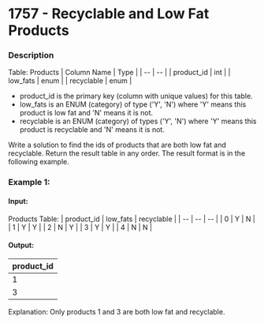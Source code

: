 # 1757 - Recyclable and Low Fat Products

### Description

Table: Products
| Column Name | Type |
| -- | -- |
| product_id | int |
| low_fats | enum |
| recyclable | enum |
-  product_id is the primary key (column with unique values) for this table.
- low_fats is an ENUM (category) of type ('Y', 'N') where 'Y' means this product is low fat and 'N' means it is not.
- recyclable is an ENUM (category) of types ('Y', 'N') where 'Y' means this product is recyclable and 'N' means it is not.

Write a solution to find the ids of products that are both low fat and recyclable.
Return the result table in any order.
The result format is in the following example.


### Example 1:

#### Input:
Products Table: 
| product_id | low_fats | recyclable |
| -- | -- | -- |
| 0 | Y | N |
| 1 | Y | Y |
| 2 | N | Y |
| 3 | Y | Y |
| 4 | N | N | 

#### Output: 
| product_id |
| -- |
| 1 |
| 3 |

Explanation: Only products 1 and 3 are both low fat and recyclable.